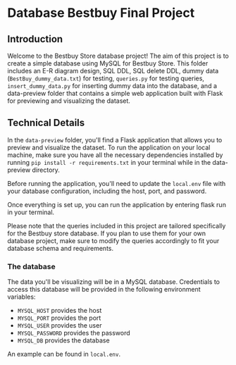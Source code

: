 # Database Bestbuy Final Project

## Introduction

Welcome to the Bestbuy Store database project! The aim of this project is to create a simple database using MySQL for Bestbuy Store. This folder includes an E-R diagram design, SQL DDL, SQL delete DDL, dummy data (`BestBuy_dummy_data.txt`) for testing, `queries.py` for testing queries, `insert_dummy_data.py` for inserting dummy data into the database, and a data-preview folder that contains a simple web application built with Flask for previewing and visualizing the dataset.

## Technical Details

In the `data-preview` folder, you'll find a Flask application that allows you to preview and visualize the dataset. To run the application on your local machine, make sure you have all the necessary dependencies installed by running `pip install -r requirements.txt` in your terminal while in the data-preview directory.

Before running the application, you'll need to update the `local.env` file with your database configuration, including the host, port, and password.

Once everything is set up, you can run the application by entering flask run in your terminal.

Please note that the queries included in this project are tailored specifically for the Bestbuy store database. If you plan to use them for your own database project, make sure to modify the queries accordingly to fit your database schema and requirements.

### The database

The data you'll be visualizing will be in a MySQL database. Credentials to access this database will be provided in the following environment variables:

- `MYSQL_HOST` provides the host
- `MYSQL_PORT` provides the port
- `MYSQL_USER` provides the user
- `MYSQL_PASSWORD` provides the password
- `MYSQL_DB` provides the database

An example can be found in `local.env`.
